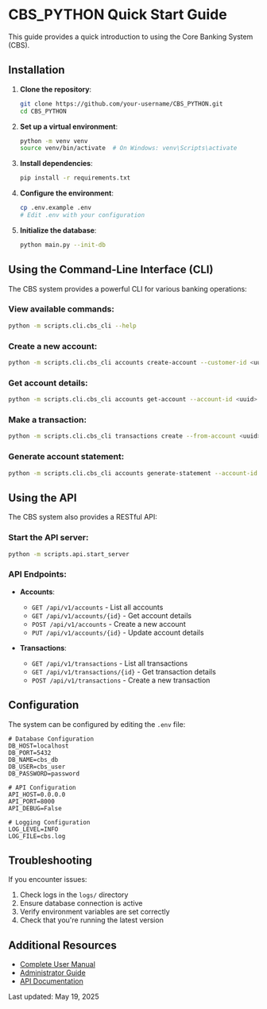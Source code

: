 # CBS_PYTHON Quick Start Guide

This guide provides a quick introduction to using the Core Banking System (CBS).

## Installation

1. **Clone the repository**:
   ```bash
   git clone https://github.com/your-username/CBS_PYTHON.git
   cd CBS_PYTHON
   ```

2. **Set up a virtual environment**:
   ```bash
   python -m venv venv
   source venv/bin/activate  # On Windows: venv\Scripts\activate
   ```

3. **Install dependencies**:
   ```bash
   pip install -r requirements.txt
   ```

4. **Configure the environment**:
   ```bash
   cp .env.example .env
   # Edit .env with your configuration
   ```

5. **Initialize the database**:
   ```bash
   python main.py --init-db
   ```

## Using the Command-Line Interface (CLI)

The CBS system provides a powerful CLI for various banking operations:

### View available commands:
```bash
python -m scripts.cli.cbs_cli --help
```

### Create a new account:
```bash
python -m scripts.cli.cbs_cli accounts create-account --customer-id <uuid> --account-type SAVINGS --initial-deposit 5000
```

### Get account details:
```bash
python -m scripts.cli.cbs_cli accounts get-account --account-id <uuid>
```

### Make a transaction:
```bash
python -m scripts.cli.cbs_cli transactions create --from-account <uuid> --to-account <uuid> --amount 100.50 --description "Monthly rent"
```

### Generate account statement:
```bash
python -m scripts.cli.cbs_cli accounts generate-statement --account-id <uuid> --start-date 2025-01-01 --end-date 2025-01-31
```

## Using the API

The CBS system also provides a RESTful API:

### Start the API server:
```bash
python -m scripts.api.start_server
```

### API Endpoints:

- **Accounts**:
  - `GET /api/v1/accounts` - List all accounts
  - `GET /api/v1/accounts/{id}` - Get account details
  - `POST /api/v1/accounts` - Create a new account
  - `PUT /api/v1/accounts/{id}` - Update account details

- **Transactions**:
  - `GET /api/v1/transactions` - List all transactions
  - `GET /api/v1/transactions/{id}` - Get transaction details
  - `POST /api/v1/transactions` - Create a new transaction

## Configuration

The system can be configured by editing the `.env` file:

```
# Database Configuration
DB_HOST=localhost
DB_PORT=5432
DB_NAME=cbs_db
DB_USER=cbs_user
DB_PASSWORD=password

# API Configuration
API_HOST=0.0.0.0
API_PORT=8000
API_DEBUG=False

# Logging Configuration
LOG_LEVEL=INFO
LOG_FILE=cbs.log
```

## Troubleshooting

If you encounter issues:

1. Check logs in the `logs/` directory
2. Ensure database connection is active
3. Verify environment variables are set correctly
4. Check that you're running the latest version

## Additional Resources

- [Complete User Manual](./USER_MANUAL_TEMPLATE.md)
- [Administrator Guide](../manuals/admin-guide.md)
- [API Documentation](../../api/reference/API_REFERENCE.md)

Last updated: May 19, 2025
